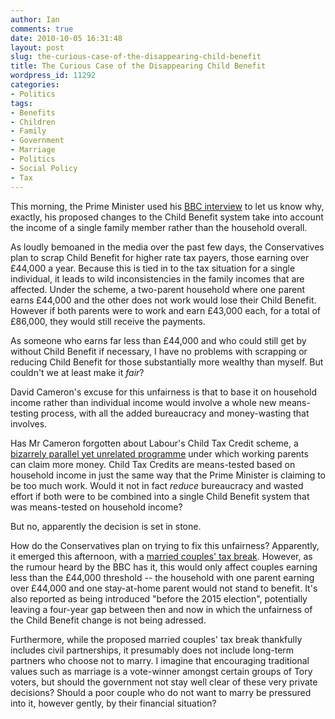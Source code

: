 ```yaml
---
author: Ian
comments: true
date: 2010-10-05 16:31:48
layout: post
slug: the-curious-case-of-the-disappearing-child-benefit
title: The Curious Case of the Disappearing Child Benefit
wordpress_id: 11292
categories:
- Politics
tags:
- Benefits
- Children
- Family
- Government
- Marriage
- Politics
- Social Policy
- Tax
---
```


This morning, the Prime Minister used his [BBC interview](http://www.bbc.co.uk/news/uk-politics-11473609) to let us know why, exactly, his proposed changes to the Child Benefit system take into account the income of a single family member rather than the household overall.

As loudly bemoaned in the media over the past few days, the Conservatives plan to scrap Child Benefit for higher rate tax payers, those earning over £44,000 a year. Because this is tied in to the tax situation for a single individual, it leads to wild inconsistencies in the family incomes that are affected. Under the scheme, a two-parent household where one parent earns £44,000 and the other does not work would lose their Child Benefit. However if both parents were to work and earn £43,000 each, for a total of £86,000, they would still receive the payments.

As someone who earns far less than £44,000 and who could still get by without Child Benefit if necessary, I have no problems with scrapping or reducing Child Benefit for those substantially more wealthy than myself. But couldn't we at least make it _fair_?

David Cameron's excuse for this unfairness is that to base it on household income rather than individual income would involve a whole new means-testing process, with all the added bureaucracy and money-wasting that involves.

Has Mr Cameron forgotten about Labour's Child Tax Credit scheme, a [bizarrely parallel yet unrelated programme](http://www.hmrc.gov.uk/rates/taxcredits.htm) under which working parents can claim more money. Child Tax Credits are means-tested based on household income in just the same way that the Prime Minister is claiming to be too much work. Would it not in fact _reduce_ bureaucracy and wasted effort if both were to be combined into a single Child Benefit system that was means-tested on household income?

But no, apparently the decision is set in stone.

How do the Conservatives plan on trying to fix this unfairness? Apparently, it emerged this afternoon, with a [married couples' tax break](http://www.bbc.co.uk/news/uk-politics-11478320). However, as the rumour heard by the BBC has it, this would only affect couples earning less than the £44,000 threshold -- the household with one parent earning over £44,000 and one stay-at-home parent would not stand to benefit. It's also reported as being introduced "before the 2015 election", potentially leaving a four-year gap between then and now in which the unfairness of the Child Benefit change is not being adressed.

Furthermore, while the proposed married couples' tax break thankfully includes civil partnerships, it presumably does not include long-term partners who choose not to marry. I imagine that encouraging traditional values such as marriage is a vote-winner amongst certain groups of Tory voters, but should the government not stay well clear of these very private decisions? Should a poor couple who do not want to marry be pressured into it, however gently, by their financial situation?
